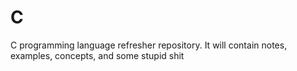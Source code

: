 # C
C programming language refresher repository. It will contain notes, examples, concepts, and some stupid shit
